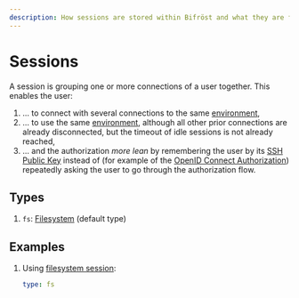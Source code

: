 ```yaml
---
description: How sessions are stored within Bifröst and what they are for.
---
```


# Sessions

A session is grouping one or more connections of a user together. This enables the user:

1. ... to connect with several connections to the same [environment](../environment/index.md),
2. ... to use the same [environment](../environment/index.md), although all other prior connections are already disconnected, but the timeout of idle sessions is not already reached,
3. ... and the authorization _more lean_ by remembering the user by its [SSH Public Key](../data-type.md#ssh-public-key) instead of (for example of the [OpenID Connect Authorization](../authorization/oidc.md)) repeatedly asking the user to go through the authorization flow.

## Types

1. `fs`: [Filesystem](fs.md) (default type)

## Examples

1. Using [filesystem session](fs.md):
   ```yaml
   type: fs
   ```

